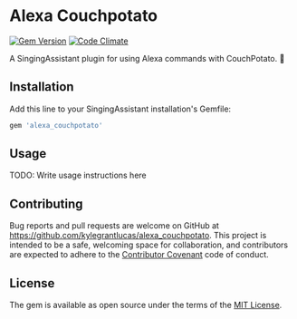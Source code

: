 # Alexa Couchpotato
[![Gem Version](https://badge.fury.io/rb/alexa_couchpotato.svg)](http://badge.fury.io/rb/alexa_couchpotato)
[![Code Climate](https://codeclimate.com/github/kylegrantlucas/alexa_couchpotato/badges/gpa.svg)](https://codeclimate.com/github/kylegrantlucas/alexa_couchpotato) 

A SingingAssistant plugin for using Alexa commands with CouchPotato. 🎥

## Installation

Add this line to your SingingAssistant installation's Gemfile:

```ruby
gem 'alexa_couchpotato'
```

## Usage

TODO: Write usage instructions here

## Contributing

Bug reports and pull requests are welcome on GitHub at https://github.com/kylegrantlucas/alexa_couchpotato. This project is intended to be a safe, welcoming space for collaboration, and contributors are expected to adhere to the [Contributor Covenant](http://contributor-covenant.org) code of conduct.

## License

The gem is available as open source under the terms of the [MIT License](http://opensource.org/licenses/MIT).

